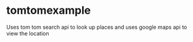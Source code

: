 # tomtomexample
Uses tom tom search api to look up places and uses google maps api to view the location
